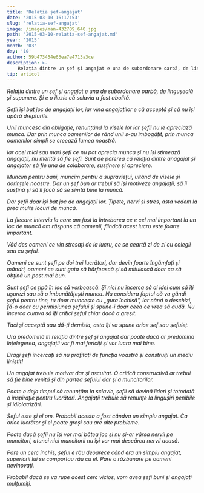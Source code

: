 ```yaml
---
title: "Relația șef-angajat"
date: '2015-03-10 16:17:53'
slug: 'relatia-sef-angajat'
image: /images/man-432709_640.jpg
path: '2015-03-10-relatia-sef-angajat.md'
year: '2015'
month: '03'
day: '10'
author: 59b473454e63ea7e4713a3ce
description: >-
    Relația dintre un șef și angajat e una de subordonare oarbă, de lingușeală și supunere. Și e o iluzie că sclavia a fost abolită.Șefii își bat joc de angajații lor, iar vina angajaților e că acceptă ș
tip: articol
---
```

<div class="kg-card-markdown"><p><em>Relația dintre un șef și angajat e una de subordonare oarbă, de lingușeală și supunere. Și e o iluzie că sclavia a fost abolită.</em></p>
<p><em>Șefii își bat joc de angajații lor, iar vina angajaților e că acceptă și că nu își apără drepturile.</em></p>
<p><em>Unii muncesc din obligație, renunțând la visele lor iar șefii nu le apreciază munca. Dar prin munca oamenilor de rând unii s-au îmbogățit, prin munca oamenilor simpli se creează lumea noastră.</em></p>
<p><em>Iar acei mici sau mari șefi ce nu pot aprecia munca și nu își stimează angajații, nu merită să fie șefi. Sunt de părerea că relația dintre anagajat și angajator să fie una de colaborare, susținere și apreciere.</em></p>
<p><em>Muncim pentru bani, muncim pentru a supraviețui, uitând de visele și dorințele noastre. Dar un șef bun ar trebui să își motiveze angajații, să îi susțină și să îi facă să se simtă bine la muncă.</em></p>
<p><em>Dar șefii doar își bat joc de angajații lor. Țipete, nervi și stres, asta vedem la prea multe locuri de muncă.</em></p>
<p><em>La fiecare interviu la care am fost la întrebarea ce e cel mai important la un loc de muncă am răspuns că oamenii, fiindcă acest lucru este foarte important.</em></p>
<p><em>Văd des oameni ce vin stresați de la lucru, ce se ceartă zi de zi cu colegii sau cu șeful.</em></p>
<p><em>Oameni ce sunt șefi pe doi trei lucrători, dar devin foarte îngâmfați și mândri, oameni ce sunt gata să bârfească și să mituiască doar ca să obțină un post mai bun.</em></p>
<p><em>Sunt șefi ce țipă în loc să vorbească. Și nici nu încerca să ai idei cum să îți ușurezi sau să o îmbunătățești munca. Nu considera faptul că va gândi șeful pentru tine, tu doar muncește cu „gura închisă", iar când o deschizi, fă-o doar cu permisiunea șefului și spune-i doar ceea ce vrea să audă. Nu încerca cumva să îți critici șeful chiar dacă a greșit.</em></p>
<p><em>Taci și acceptă sau dă-ți demisia, asta îți va spune orice șef sau șefuleț.</em></p>
<p><em>Ura predomină în relația dintre șef și angajat dar poate dacă ar predomina înțelegerea, angajații vor fi mai fericiți și vor lucra mai bine.</em></p>
<p><em>Dragi șefi încercați să nu profitați de funcția voastră și construiți un mediu liniștit!</em></p>
<p><em>Un angajat trebuie motivat dar și ascultat. O critică constructivă ar trebui să fie bine venită și din partea șefului dar și a muncitorilor.</em></p>
<p><em>Poate e deja timpul să renunțăm la sclavie, șefii să devină lideri și totodată o inspirație pentru lucrători. Angajații trebuie să renunțe la lingușiri penibile și idiolatrizări.</em></p>
<p><em>Șeful este și el om. Probabil acesta a fost cândva un simplu angajat. Ca orice lucrător și el poate greși sau are alte probleme. </em></p>
<p><em>Poate dacă șefii nu își vor mai bătea joc și nu și-ar vărsa nervii pe muncitori, atunci nici muncitorii nu își vor mai descărca nervii acasă.</em></p>
<p><em>Pare un cerc închis, șeful e rău deoarece când era un simplu angajat, superiorii lui se comportau rău cu el. Pare o răzbunare pe oameni nevinovați.</em></p>
<p><em>Probabil dacă se va rupe acest cerc vicios, vom avea șefi buni și angajați mulțumiți.</em></p>
</div>
    